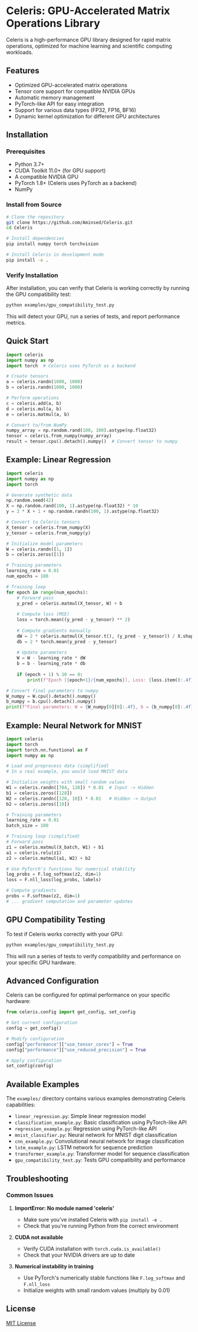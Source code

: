 # Celeris: GPU-Accelerated Matrix Operations Library

Celeris is a high-performance GPU library designed for rapid matrix operations, optimized for machine learning and scientific computing workloads.

## Features

- Optimized GPU-accelerated matrix operations
- Tensor core support for compatible NVIDIA GPUs
- Automatic memory management
- PyTorch-like API for easy integration
- Support for various data types (FP32, FP16, BF16)
- Dynamic kernel optimization for different GPU architectures

## Installation

### Prerequisites

- Python 3.7+
- CUDA Toolkit 11.0+ (for GPU support)
- A compatible NVIDIA GPU
- PyTorch 1.8+ (Celeris uses PyTorch as a backend)
- NumPy

### Install from Source

```bash
# Clone the repository
git clone https://github.com/Aminsed/Celeris.git
cd Celeris

# Install dependencies
pip install numpy torch torchvision

# Install Celeris in development mode
pip install -e .
```

### Verify Installation

After installation, you can verify that Celeris is working correctly by running the GPU compatibility test:

```bash
python examples/gpu_compatibility_test.py
```

This will detect your GPU, run a series of tests, and report performance metrics.

## Quick Start

```python
import celeris
import numpy as np
import torch  # Celeris uses PyTorch as a backend

# Create tensors
a = celeris.randn(1000, 1000)
b = celeris.randn(1000, 1000)

# Perform operations
c = celeris.add(a, b)
d = celeris.mul(a, b)
e = celeris.matmul(a, b)

# Convert to/from NumPy
numpy_array = np.random.rand(100, 100).astype(np.float32)
tensor = celeris.from_numpy(numpy_array)
result = tensor.cpu().detach().numpy()  # Convert tensor to numpy
```

## Example: Linear Regression

```python
import celeris
import numpy as np
import torch

# Generate synthetic data
np.random.seed(42)
X = np.random.rand(100, 1).astype(np.float32) * 10
y = 2 * X + 1 + np.random.randn(100, 1).astype(np.float32)

# Convert to Celeris tensors
X_tensor = celeris.from_numpy(X)
y_tensor = celeris.from_numpy(y)

# Initialize model parameters
W = celeris.randn([1, 1])
b = celeris.zeros([1])

# Training parameters
learning_rate = 0.01
num_epochs = 100

# Training loop
for epoch in range(num_epochs):
    # Forward pass
    y_pred = celeris.matmul(X_tensor, W) + b
    
    # Compute loss (MSE)
    loss = torch.mean((y_pred - y_tensor) ** 2)
    
    # Compute gradients manually
    dW = 2 * celeris.matmul(X_tensor.t(), (y_pred - y_tensor)) / X.shape[0]
    db = 2 * torch.mean(y_pred - y_tensor)
    
    # Update parameters
    W = W - learning_rate * dW
    b = b - learning_rate * db
    
    if (epoch + 1) % 10 == 0:
        print(f"Epoch [{epoch+1}/{num_epochs}], Loss: {loss.item():.4f}")

# Convert final parameters to numpy
W_numpy = W.cpu().detach().numpy()
b_numpy = b.cpu().detach().numpy()
print(f"Final parameters: W = {W_numpy[0][0]:.4f}, b = {b_numpy[0]:.4f}")
```

## Example: Neural Network for MNIST

```python
import celeris
import torch
import torch.nn.functional as F
import numpy as np

# Load and preprocess data (simplified)
# In a real example, you would load MNIST data

# Initialize weights with small random values
W1 = celeris.randn([784, 128]) * 0.01  # Input -> Hidden
b1 = celeris.zeros([128])
W2 = celeris.randn([128, 10]) * 0.01   # Hidden -> Output
b2 = celeris.zeros([10])

# Training parameters
learning_rate = 0.01
batch_size = 100

# Training loop (simplified)
# Forward pass
z1 = celeris.matmul(X_batch, W1) + b1
a1 = celeris.relu(z1)
z2 = celeris.matmul(a1, W2) + b2

# Use PyTorch's functions for numerical stability
log_probs = F.log_softmax(z2, dim=1)
loss = F.nll_loss(log_probs, labels)

# Compute gradients
probs = F.softmax(z2, dim=1)
# ... gradient computation and parameter updates
```

## GPU Compatibility Testing

To test if Celeris works correctly with your GPU:

```bash
python examples/gpu_compatibility_test.py
```

This will run a series of tests to verify compatibility and performance on your specific GPU hardware.

## Advanced Configuration

Celeris can be configured for optimal performance on your specific hardware:

```python
from celeris.config import get_config, set_config

# Get current configuration
config = get_config()

# Modify configuration
config["performance"]["use_tensor_cores"] = True
config["performance"]["use_reduced_precision"] = True

# Apply configuration
set_config(config)
```

## Available Examples

The `examples/` directory contains various examples demonstrating Celeris capabilities:

- `linear_regression.py`: Simple linear regression model
- `classification_example.py`: Basic classification using PyTorch-like API
- `regression_example.py`: Regression using PyTorch-like API
- `mnist_classifier.py`: Neural network for MNIST digit classification
- `cnn_example.py`: Convolutional neural network for image classification
- `lstm_example.py`: LSTM network for sequence prediction
- `transformer_example.py`: Transformer model for sequence classification
- `gpu_compatibility_test.py`: Tests GPU compatibility and performance

## Troubleshooting

### Common Issues

1. **ImportError: No module named 'celeris'**
   - Make sure you've installed Celeris with `pip install -e .`
   - Check that you're running Python from the correct environment

2. **CUDA not available**
   - Verify CUDA installation with `torch.cuda.is_available()`
   - Check that your NVIDIA drivers are up to date

3. **Numerical instability in training**
   - Use PyTorch's numerically stable functions like `F.log_softmax` and `F.nll_loss`
   - Initialize weights with small random values (multiply by 0.01)

## License

[MIT License](LICENSE) 